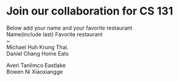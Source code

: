 # Join our collaboration for CS 131
Below add your name and your favorite restaurant
<br>
Name(include last)      Favorite restaurant <br>
~                                                       
Michael Huh             Krung Thai. <br>
Daniel Chang            Home Eats<br>


Averi Tanlimco          Eastlake<br>
Bowen Ni                Xiaoxiangge

